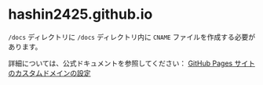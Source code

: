 # hashin2425.github.io

`/docs` ディレクトリに `/docs` ディレクトリ内に `CNAME` ファイルを作成する必要があります。

詳細については、公式ドキュメントを参照してください：
[GitHub Pages サイトのカスタムドメインの設定](https://docs.github.com/ja/pages/configuring-a-custom-domain-for-your-github-pages-site/managing-a-custom-domain-for-your-github-pages-site)
